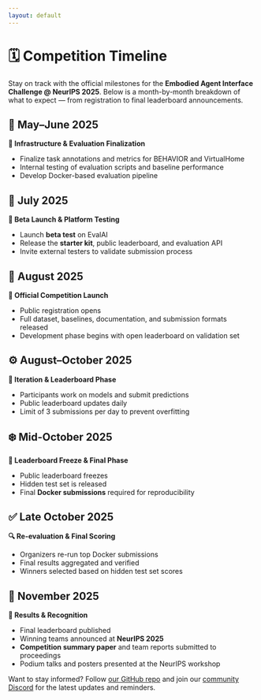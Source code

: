 ```yaml
---
layout: default
---
```


# 🗓️ Competition Timeline

Stay on track with the official milestones for the **Embodied Agent Interface Challenge @ NeurIPS 2025**. Below is a month-by-month breakdown of what to expect — from registration to final leaderboard announcements.

## 📍 May–June 2025  
**🔧 Infrastructure & Evaluation Finalization**

- Finalize task annotations and metrics for BEHAVIOR and VirtualHome
- Internal testing of evaluation scripts and baseline performance
- Develop Docker-based evaluation pipeline


## 🔄 July 2025  
**🧪 Beta Launch & Platform Testing**

- Launch **beta test** on EvalAI
- Release the **starter kit**, public leaderboard, and evaluation API
- Invite external testers to validate submission process

## 🚀 August 2025  
**🎉 Official Competition Launch**

- Public registration opens
- Full dataset, baselines, documentation, and submission formats released
- Development phase begins with open leaderboard on validation set

## ⚙️ August–October 2025  
**🔁 Iteration & Leaderboard Phase**

- Participants work on models and submit predictions
- Public leaderboard updates daily
- Limit of 3 submissions per day to prevent overfitting


## ❄️ Mid-October 2025  
**🧊 Leaderboard Freeze & Final Phase**

- Public leaderboard freezes  
- Hidden test set is released  
- Final **Docker submissions** required for reproducibility


## ✅ Late October 2025  
**🔍 Re-evaluation & Final Scoring**

- Organizers re-run top Docker submissions
- Final results aggregated and verified
- Winners selected based on hidden test set scores


## 🏁 November 2025  
**🥇 Results & Recognition**

- Final leaderboard published  
- Winning teams announced at **NeurIPS 2025**  
- **Competition summary paper** and team reports submitted to proceedings  
- Podium talks and posters presented at the NeurIPS workshop

Want to stay informed? Follow [our GitHub repo](#) and join our [community Discord](#) for the latest updates and reminders.
